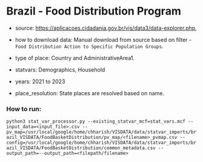 # Brazil - Food Distribution Program

- source: https://aplicacoes.cidadania.gov.br/vis/data3/data-explorer.php, 

- how to download data: Manual download from source based on filter - `Food Distribution Action to Specific Population Groups`.

- type of place: Country and AdministrativeArea1.

- statvars: Demographics, Household

- years: 2021 to 2023

- place_resolution: State places are resolved based on name.

### How to run:

`python3 stat_var_processor.py --existing_statvar_mcf=stat_vars.mcf --input_data=<input_file>.csv --pv_map=/usr/local/google/home/chharish/VISDATA/data/statvar_imports/brazil_VISDATA/FoodBasketDistribution/pv_map/<filename>_pvmap.csv --config=/usr/local/google/home/chharish/VISDATA/data/statvar_imports/brazil_VISDATA/FoodBasketDistribution/common_metadata.csv --output_path=--output_path=<filepath/filename>`
